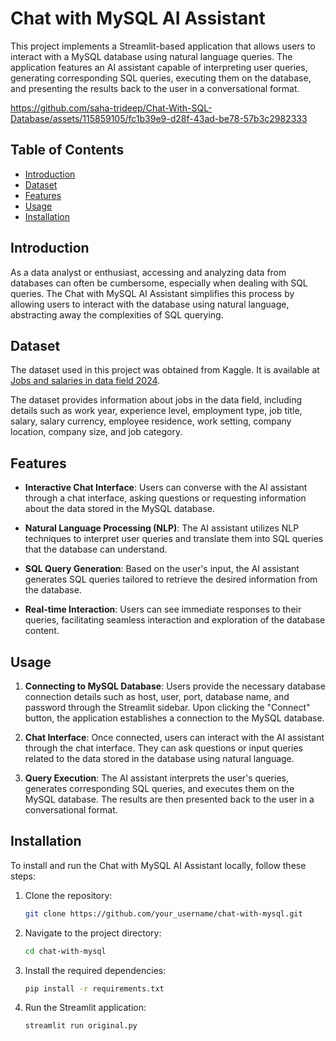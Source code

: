 # Chat with MySQL AI Assistant

This project implements a Streamlit-based application that allows users to interact with a MySQL database using natural language queries. The application features an AI assistant capable of interpreting user queries, generating corresponding SQL queries, executing them on the database, and presenting the results back to the user in a conversational format.

https://github.com/saha-trideep/Chat-With-SQL-Database/assets/115859105/fc1b39e9-d28f-43ad-be78-57b3c2982333

## Table of Contents

- [Introduction](#introduction)
- [Dataset](#dataset)
- [Features](#features)
- [Usage](#usage)
- [Installation](#installation)

## Introduction

As a data analyst or enthusiast, accessing and analyzing data from databases can often be cumbersome, especially when dealing with SQL queries. The Chat with MySQL AI Assistant simplifies this process by allowing users to interact with the database using natural language, abstracting away the complexities of SQL querying.


## Dataset

The dataset used in this project was obtained from Kaggle. It is available at [Jobs and salaries in data field 2024](https://www.kaggle.com/datasets/murilozangari/jobs-and-salaries-in-data-field-2024).

The dataset provides information about jobs in the data field, including details such as work year, experience level, employment type, job title, salary, salary currency, employee residence, work setting, company location, company size, and job category.


## Features

- **Interactive Chat Interface**: Users can converse with the AI assistant through a chat interface, asking questions or requesting information about the data stored in the MySQL database.
  
- **Natural Language Processing (NLP)**: The AI assistant utilizes NLP techniques to interpret user queries and translate them into SQL queries that the database can understand.

- **SQL Query Generation**: Based on the user's input, the AI assistant generates SQL queries tailored to retrieve the desired information from the database.

- **Real-time Interaction**: Users can see immediate responses to their queries, facilitating seamless interaction and exploration of the database content.

## Usage

1. **Connecting to MySQL Database**: Users provide the necessary database connection details such as host, user, port, database name, and password through the Streamlit sidebar. Upon clicking the "Connect" button, the application establishes a connection to the MySQL database.

2. **Chat Interface**: Once connected, users can interact with the AI assistant through the chat interface. They can ask questions or input queries related to the data stored in the database using natural language.

3. **Query Execution**: The AI assistant interprets the user's queries, generates corresponding SQL queries, and executes them on the MySQL database. The results are then presented back to the user in a conversational format.

## Installation

To install and run the Chat with MySQL AI Assistant locally, follow these steps:

1. Clone the repository:
   ```bash
   git clone https://github.com/your_username/chat-with-mysql.git

2. Navigate to the project directory:
   ```bash
   cd chat-with-mysql
   
3. Install the required dependencies:
   ```bash
   pip install -r requirements.txt
   
4. Run the Streamlit application:
   ```bash
   streamlit run original.py
   ```





